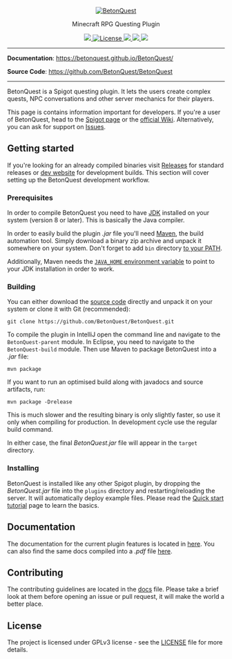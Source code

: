 <p align="center">
  <a href="https://betonquest.github.io/BetonQuest/"><img src="https://betonquest.pl/assets/logo.png" alt="BetonQuest
  "></a>
</p>

<p align="center">Minecraft RPG Questing Plugin</p>

<p align="center">
    <a href="https://github.com/BetonQuest/BetonQuest/actions" target="_blank">
        <img src="https://github.com/BetonQuest/BetonQuest/workflows/Build/badge.svg?branch=master&event=push">
    </a>
    <a href="https://github.com/BetonQuest/BetonQuest/blob/master/LICENSE">
        <img src="https://img.shields.io/badge/license-GPLv3-blue" alt="License" />
      </a>
    <a href="https://bstats.org/plugin/bukkit/BetonQuest/551/">
        <img src="https://img.shields.io/bstats/players/551?label=online%20players&logo=BetonQuest&logoColor=RED" />
     </a>
    <a href="https://bstats.org/plugin/bukkit/BetonQuest/551/">
        <img src="https://img.shields.io/bstats/servers/551" />
     </a>
    <a href="https://discord.gg/MvmkHEu" target="_blank">
        <img src="https://img.shields.io/badge/discord-join-7289DA.svg?logo=discord&longCache=true&style=flat" />
    </a>
</p>

---

**Documentation**: <a href="https://betonquest.github.io/BetonQuest/" target="_blank">https://betonquest.github.io/BetonQuest/</a>

**Source Code**: <a href="https://github.com/BetonQuest/BetonQuest/" target="_blank">https://github.com/BetonQuest/BetonQuest</a>

---

BetonQuest is a Spigot questing plugin. It lets the users create complex quests, NPC conversations and other server mechanics for their players.

This page is contains information important for developers. If you're a user of BetonQuest, head to the [Spigot page](https://www.spigotmc.org/resources/betonquest.2117/) or the [official Wiki](https://github.com/BetonQuest/BetonQuest/wiki). Alternatively, you can ask for support on [Issues](https://github.com/BetonQuest/BetonQuest/issues).

## Getting started

If you're looking for an already compiled binaries visit [Releases](https://github.com/Co0sh/BetonQuest/releases) for standard releases or [dev website](https://betonquest.pl) for development builds. This section will cover setting up the BetonQuest development workflow.

### Prerequisites

In order to compile BetonQuest you need to have [JDK](http://www.oracle.com/technetwork/java/javase/downloads/index.html) installed on your system (version 8 or later). This is basically the Java compiler.

In order to easily build the plugin _.jar_ file you'll need [Maven](https://maven.apache.org), the build automation tool. Simply download a binary zip archive and unpack it somewhere on your system. Don't forget to add `bin` directory [to your PATH](https://www.architectryan.com/2018/03/17/add-to-the-path-on-windows-10/).

Additionally, Maven needs the [`JAVA_HOME` environment variable](https://confluence.atlassian.com/doc/setting-the-java_home-variable-in-windows-8895.html) to point to your JDK installation in order to work.

### Building

You can either download the [source code](https://github.com/BetonQuest/BetonQuest/archive/master.zip) directly and unpack it on your system or clone it with Git (recommended):

```
git clone https://github.com/BetonQuest/BetonQuest.git
```

To compile the plugin in IntelliJ open the command line and navigate to the `BetonQuest-parent` module. In Eclipse, you need to navigate to the `BetonQuest-build` module. Then use Maven to package BetonQuest into a _.jar_ file:

```
mvn package
```

If you want to run an optimised build along with javadocs and source artifacts, run:

```
mvn package -Drelease
```

This is much slower and the resulting binary is only slightly faster, so use it only when compiling for production. In development cycle use the regular build command.

In either case, the final _BetonQuest.jar_ file will appear in the `target` directory.

### Installing

BetonQuest is installed like any other Spigot plugin, by dropping the _BetonQuest.jar_ file into the `plugins` directory and restarting/reloading the server. It will automatically deploy example files. Please read the [Quick start tutorial](https://betonquest.github.io/BetonQuest/en/latest/04-Quick-start-tutorial/) page to learn the basics.

## Documentation

The documentation for the current plugin features is located in [here](https://betonquest.github.io/BetonQuest/). You can also find the same docs compiled into a _.pdf_ file [here](https://betonquest.github.io/BetonQuest/en/latest/pdf/documentation.pdf).

## Contributing

The contributing guidelines are located in the [docs](https://betonquest.github.io/BetonQuest/en/latest/14-Contributing/) file. Please take a brief look at them before opening an issue or pull request, it will make the world a better place.

## License

The project is licensed under GPLv3 license - see the [LICENSE](LICENSE) file for more details.
